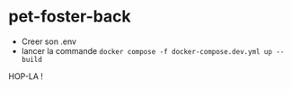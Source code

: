 # pet-foster-back

- Creer son .env
- lancer la commande ```docker compose -f docker-compose.dev.yml up --build```

HOP-LA !